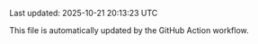 Last updated: 2025-10-21 20:13:23 UTC

This file is automatically updated by the GitHub Action workflow.
